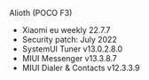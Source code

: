 Alioth (POCO F3)
- Xiaomi eu weekly 22.7.7
- Security patch: July 2022
- SystemUI Tuner v13.0.2.8.0
- MIUI Messenger v13.3.8.7
- MIUI Dialer & Contacts v12.3.3.9
